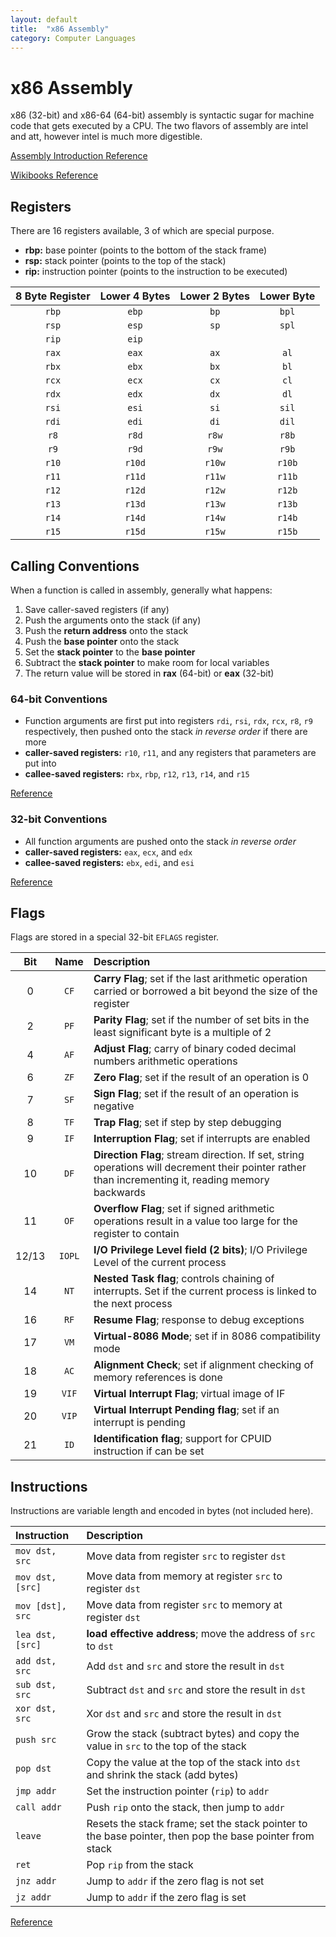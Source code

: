 ```yaml
---
layout: default
title:  "x86 Assembly"
category: Computer Languages
---
```


# x86 Assembly
x86 (32-bit) and x86-64 (64-bit) assembly is syntactic sugar for
machine code that gets executed by a CPU. The two flavors of assembly
are intel and att, however intel is much more digestible.

[Assembly Introduction Reference](https://guyinatuxedo.github.io/01-intro_assembly/assembly/index.html)

[Wikibooks Reference](https://en.wikibooks.org/wiki/X86_Assembly/X86_Architecture)

## Registers
There are 16 registers available, 3 of which are special purpose.

* **rbp:** base pointer (points to the bottom of the stack frame)
* **rsp:** stack pointer (points to the top of the stack)
* **rip:** instruction pointer (points to the instruction to be executed)

| 8 Byte Register | Lower 4 Bytes | Lower 2 Bytes | Lower Byte |
|:---------------:|:-------------:|:-------------:|:----------:|
|  `rbp`          |    `ebp`      |    `bp`       |    `bpl`   |
|  `rsp`          |    `esp`      |    `sp`       |    `spl`   |
|  `rip`          |    `eip`      |               |            |
|  `rax`          |    `eax`      |    `ax`       |    `al`    |
|  `rbx`          |    `ebx`      |    `bx`       |    `bl`    |
|  `rcx`          |    `ecx`      |    `cx`       |    `cl`    |
|  `rdx`          |    `edx`      |    `dx`       |    `dl`    |
|  `rsi`          |    `esi`      |    `si`       |    `sil`   |
|  `rdi`          |    `edi`      |    `di`       |    `dil`   |
|  `r8`           |    `r8d`      |    `r8w`      |    `r8b`   |
|  `r9`           |    `r9d`      |    `r9w`      |    `r9b`   |
|  `r10`          |    `r10d`     |    `r10w`     |    `r10b`  |
|  `r11`          |    `r11d`     |    `r11w`     |    `r11b`  |
|  `r12`          |    `r12d`     |    `r12w`     |    `r12b`  |
|  `r13`          |    `r13d`     |    `r13w`     |    `r13b`  |
|  `r14`          |    `r14d`     |    `r14w`     |    `r14b`  |
|  `r15`          |    `r15d`     |    `r15w`     |    `r15b`  |

## Calling Conventions
When a function is called in assembly, generally what happens:

1. Save caller-saved registers (if any)
1. Push the arguments onto the stack (if any)
1. Push the **return address** onto the stack
1. Push the **base pointer** onto the stack
1. Set the **stack pointer** to the **base pointer**
1. Subtract the **stack pointer** to make room for local variables
1. The return value will be stored in **rax** (64-bit) or **eax** (32-bit)

### 64-bit Conventions
* Function arguments are first put into registers `rdi`, `rsi`, `rdx`,
  `rcx`, `r8`, `r9` respectively, then pushed onto the stack *in reverse
  order* if there are more
* **caller-saved registers:** `r10`, `r11`, and any registers that
  parameters are put into
* **callee-saved registers:** `rbx`, `rbp`, `r12`, `r13`, `r14`, and `r15`

[Reference](https://aaronbloomfield.github.io/pdr/book/x86-64bit-ccc-chapter.pdf)

### 32-bit Conventions
* All function arguments are pushed onto the stack *in reverse order*
* **caller-saved registers:** `eax`, `ecx`, and `edx`
* **callee-saved registers:** `ebx`, `edi`, and `esi`

[Reference](https://aaronbloomfield.github.io/pdr/book/x86-32bit-ccc-chapter.pdf)

## Flags
Flags are stored in a special 32-bit `EFLAGS` register.

| Bit | Name | Description |
|:---:|:----:|:------------|
| 0   | `CF` | **Carry Flag**; set if the last arithmetic operation carried or borrowed a bit beyond the size of the register |
| 2   | `PF` | **Parity Flag**; set if the number of set bits in the least significant byte is a multiple of 2 |
| 4   | `AF` | **Adjust Flag**; carry of binary coded decimal numbers arithmetic operations |
| 6   | `ZF` | **Zero Flag**; set if the result of an operation is 0 |
| 7   | `SF` | **Sign Flag**; set if the result of an operation is negative |
| 8   | `TF` | **Trap Flag**; set if step by step debugging |
| 9   | `IF` | **Interruption Flag**; set if interrupts are enabled |
| 10  | `DF` | **Direction Flag**; stream direction. If set, string operations will decrement their pointer rather than incrementing it, reading memory backwards |
| 11  | `OF` | **Overflow Flag**; set if signed arithmetic operations result in a value too large for the register to contain |
| 12/13 | `IOPL` | **I/O Privilege Level field (2 bits)**; I/O Privilege Level of the current process |
| 14  | `NT` | **Nested Task flag**; controls chaining of interrupts. Set if the current process is linked to the next process |
| 16  | `RF` | **Resume Flag**; response to debug exceptions |
| 17  | `VM` | **Virtual-8086 Mode**; set if in 8086 compatibility mode |
| 18  | `AC` | **Alignment Check**; set if alignment checking of memory references is done |
| 19  | `VIF`| **Virtual Interrupt Flag**; virtual image of IF |
| 20  | `VIP`| **Virtual Interrupt Pending flag**; set if an interrupt is pending |
| 21  | `ID` | **Identification flag**; support for CPUID instruction if can be set |


## Instructions
Instructions are variable length and encoded in bytes (not included here).

| Instruction | Description |
|:----------- |:----------- |
| `mov dst, src` | Move data from register `src` to register `dst` |
| `mov dst, [src]` | Move data from memory at register `src` to register `dst` |
| `mov [dst], src` | Move data from register `src` to memory at register `dst` |
| `lea dst, [src]` | **load effective address**; move the address of `src` to `dst` |
| `add dst, src` | Add `dst` and `src` and store the result in `dst` |
| `sub dst, src` | Subtract `dst` and `src` and store the result in `dst` |
| `xor dst, src` | Xor `dst` and `src` and store the result in `dst` |
| `push src` | Grow the stack (subtract bytes) and copy the value in `src` to the top of the stack |
| `pop dst` | Copy the value at the top of the stack into `dst` and shrink the stack (add bytes) |
| `jmp addr` | Set the instruction pointer (`rip`) to `addr` |
| `call addr` | Push `rip` onto the stack, then jump to `addr` |
| `leave` | Resets the stack frame; set the stack pointer to the base pointer, then pop the base pointer from stack |
| `ret` | Pop `rip` from the stack |
| `jnz addr` | Jump to `addr` if the zero flag is not set |
| `jz addr` | Jump to `addr` if the zero flag is set |

[Reference](https://en.wikipedia.org/wiki/X86_instruction_listings)

